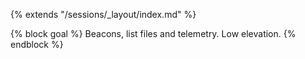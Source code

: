 {% extends "/sessions/_layout/index.md" %}

{% block goal %}
Beacons, list files and telemetry. Low elevation.
{% endblock %}
